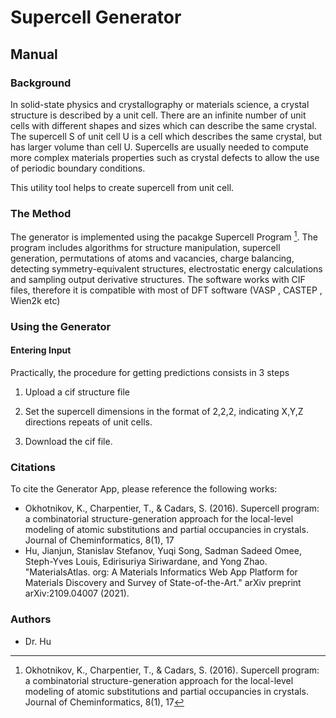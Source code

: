 
# Supercell Generator

## Manual

### Background

In solid-state physics and crystallography or materials science, a crystal structure is described by a unit cell. There are an infinite number of unit cells with different shapes and sizes which can describe the same crystal.  The supercell S of unit cell U is a cell which describes the same crystal, but has larger volume than cell U. Supercells are usually needed to compute more complex materials properties such as crystal defects to allow the use of periodic boundary conditions. 

This utility tool helps to create supercell from unit cell.

### The Method

The generator is implemented using the pacakge Supercell Program [^1]. The program includes algorithms for structure manipulation, supercell generation, permutations of atoms and vacancies, charge balancing, detecting symmetry-equivalent structures, electrostatic energy calculations and sampling output derivative structures. The software works with CIF files, therefore it is compatible with most of DFT software (VASP , CASTEP , Wien2k  etc)



### Using the Generator

#### Entering Input

Practically, the procedure for getting predictions consists in 3 steps

1. Upload a cif structure file

2. Set the supercell dimensions in the format of 2,2,2, indicating X,Y,Z directions repeats of unit cells.

3. Download the cif file.



### Citations

To cite the Generator App, please reference the following works:

- Okhotnikov, K., Charpentier, T., & Cadars, S. (2016). Supercell program: a combinatorial structure-generation approach for the local-level modeling of atomic substitutions and partial occupancies in crystals. Journal of Cheminformatics, 8(1), 17
- Hu, Jianjun, Stanislav Stefanov, Yuqi Song, Sadman Sadeed Omee, Steph-Yves Louis, Edirisuriya Siriwardane, and Yong Zhao. "MaterialsAtlas. org: A Materials Informatics Web App Platform for Materials Discovery and Survey of State-of-the-Art." arXiv preprint arXiv:2109.04007 (2021).

[^1]: Okhotnikov, K., Charpentier, T., & Cadars, S. (2016). Supercell program: a combinatorial structure-generation approach for the local-level modeling of atomic substitutions and partial occupancies in crystals. Journal of Cheminformatics, 8(1), 17


### Authors

- Dr. Hu
